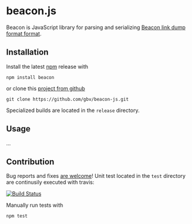# beacon.js

Beacon is JavaScript library for parsing and serializing
[Beacon link dump format format](http://gbv.github.com/beaconspec/beacon.html).

## Installation

Install the latest [npm](https://npmjs.org/) release with

    npm install beacon

or clone this [project from github](https://github.com/gbv/beacon-js)

    git clone https://github.com/gbv/beacon-js.git

Specialized builds are located in the `release` directory.

## Usage

...

## Contribution

Bug reports and fixes [are welcome](https://github.com/gbv/beacon-js/issues)! 
Unit test located in the `test` directory are continusily executed with travis:

[![Build Status](https://travis-ci.org/gbv/beacon-js.png)](https://travis-ci.org/gbv/beacon-js)

Manually run tests with

    npm test
